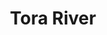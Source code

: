 ---
title: "Tora River"
title_bn: "তোরা নদী"
description: "It started flowing from Dhaleshwari of Dhaka and fall into Kaliganga River."
---